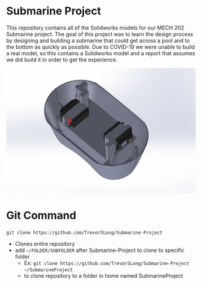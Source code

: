 # Submarine Project
This repository contains all of the Solidworks models for our MECH 202 Submarine project. The goal of this project was to learn the design process by designing and building a submarine that could get across a pool and to the bottom as quickly as possible. Due to COVID-19 we were unable to build a real model, so this contains a Solidworks model and a report that assumes we did build it in order to get the experience.


   ![alt text](https://github.com/TrevorSLong/Submarine-Project/blob/master/Solidworks/Pictures/1.PNG)
   
# Git Command
`git clone https://github.com/TrevorSLong/Submarine-Project`
*  Clones entire repository
*  add `~/FOLDER/SUBFOLDER` after Submarine-Project to clone to specific folder
   * Ex: `git clone https://github.com/TrevorSLong/Submarine-Project ~/SubmarineProject`
   * to clone repository to a folder in home named SubmarineProject
